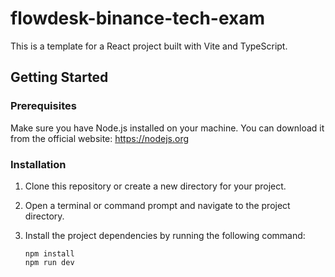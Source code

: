 # flowdesk-binance-tech-exam

This is a template for a React project built with Vite and TypeScript.

## Getting Started

### Prerequisites

Make sure you have Node.js installed on your machine. You can download it from the official website: https://nodejs.org

### Installation

1. Clone this repository or create a new directory for your project.
2. Open a terminal or command prompt and navigate to the project directory.
3. Install the project dependencies by running the following command:

   ```shell
   npm install
   npm run dev
